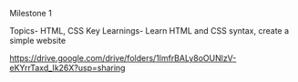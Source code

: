 Milestone 1

Topics- HTML, CSS
Key Learnings- Learn HTML and CSS syntax, create a simple website

https://drive.google.com/drive/folders/1lmfrBALy8oOUNlzV-eKYrrTaxd_Ik26X?usp=sharing
